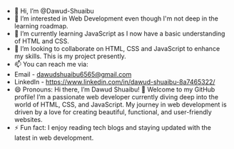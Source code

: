 - 👋 Hi, I’m @Dawud-Shuaibu
- 👀 I’m interested in Web Development even though I'm not deep in the learning roadmap.
- 🌱 I’m currently learning JavaScript as I now have a basic understanding of HTML and CSS.
- 💞️ I’m looking to collaborate on HTML, CSS and JavaScript to enhance my skills. This is my project presently.
- 📫 You can reach me via:
- Email - dawudshuaibu6565@gmail.com
- LinkedIn - https://www.linkedin.com/in/dawud-shuaibu-8a7465322/
- 😄 Pronouns: Hi there, I’m Dawud Shuaibu! 👋
Welcome to my GitHub profile! I’m a passionate web developer currently diving deep into the world of HTML, CSS, and JavaScript. My journey in web development is driven by a love for creating beautiful, functional, and user-friendly websites.
- ⚡ Fun fact:  I enjoy reading tech blogs and staying updated with the latest in web development.

<!---
Dawud-Shuaibu/Dawud-Shuaibu is a ✨ special ✨ repository because its `README.md` (this file) appears on your GitHub profile.
You can click the Preview link to take a look at your changes.
--->
